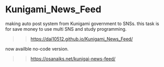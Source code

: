 # Kunigami_News_Feed

making auto post system from Kunigami government to SNSs.
this task is for save money to use multi SNS and study programming.
>>https://dai10512.github.io/Kunigami_News_Feed/

now availble no-code version. 
>>https://osanaiks.net/kunigai-news-feed/
